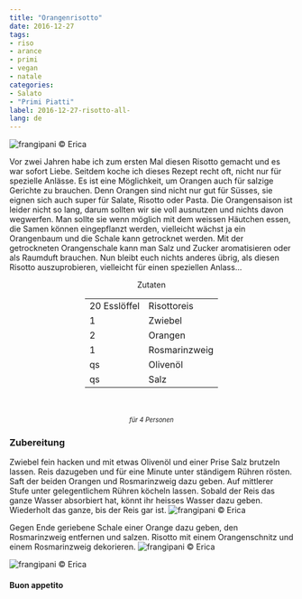 ```yaml
---
title: "Orangenrisotto"
date: 2016-12-27
tags:
- riso
- arance
- primi
- vegan
- natale
categories:
- Salato
- "Primi Piatti"
label: 2016-12-27-risotto-all-
lang: de
---
```

![](../2016-12-27-risotto-all-arancia/header.jpg "frangipani © Erica")

Vor zwei Jahren habe ich zum ersten Mal diesen Risotto gemacht und es war sofort Liebe. Seitdem koche ich dieses Rezept recht oft, nicht nur für spezielle Anlässe. Es ist eine Möglichkeit, um Orangen auch für salzige Gerichte zu brauchen. Denn Orangen sind nicht nur gut für Süsses, sie eignen sich auch super für Salate, Risotto oder Pasta. Die Orangensaison ist leider nicht so lang, darum sollten wir sie voll ausnutzen und nichts davon wegwerfen. Man sollte sie wenn möglich mit dem weissen Häutchen essen, die Samen können eingepflanzt werden, vielleicht wächst ja ein Orangenbaum und die Schale kann getrocknet werden. Mit der getrockneten Orangenschale kann man Salz und Zucker aromatisieren oder als Raumduft brauchen. Nun bleibt euch nichts anderes übrig, als diesen Risotto auszuprobieren, vielleicht für einen speziellen Anlass...

<div id="wrapper" style="text-align: center">
  <div id="yourdiv" style="display: inline-block;">
    <div class="ingredients">
      <div class="ingredients-title">Zutaten</div>
      <table>
        <tbody>
          <tr>
            <td>20 Esslöffel</td>
            <td>Risottoreis</td>
          </tr>
          <tr>
            <td>1</td>
            <td>Zwiebel</td>
          </tr>
          <tr>
            <td>2</td>
            <td>Orangen</td>
          </tr>
          <tr>
            <td>1</td>
            <td>Rosmarinzweig</td>
          </tr>
          <tr>
            <td>qs</td>
            <td>Olivenöl</td>
          </tr>
          <tr>
            <td>qs</td>
            <td>Salz</td>
          </tr>
        </tbody>
      </table>
      <br></br>
      <i class="pull-right" style="font-size: 80%;">für 4 Personen</i>
    </div>
  </div>
</div>


<h3>
  <font color="grey">
    <i class="fa fa-cogs"></i>
  </font> Zubereitung
</h3>

Zwiebel fein hacken und mit etwas Olivenöl und einer Prise Salz brutzeln lassen. Reis dazugeben und für eine Minute unter ständigem Rühren rösten. Saft der beiden Orangen und Rosmarinzweig dazu geben. Auf mittlerer Stufe unter gelegentlichem Rühren köcheln lassen. Sobald der Reis das ganze Wasser absorbiert hat, könnt ihr heisses Wasser dazu geben. Wiederholt das ganze, bis der Reis gar ist. 
![](../2016-12-27-risotto-all-arancia/risotto.jpg "frangipani © Erica")

Gegen Ende geriebene Schale einer Orange dazu geben, den Rosmarinzweig entfernen und salzen. Risotto mit einem Orangenschnitz und einem Rosmarinzweig dekorieren.
![](../2016-12-27-risotto-all-arancia/risultato1.jpg "frangipani © Erica")

![](../2016-12-27-risotto-all-arancia/risultato2.jpg "frangipani © Erica")


<h4>Buon appetito
  <font color="red">
    <i class="fa fa-smile-o"></i>
  </font>
</h4>
